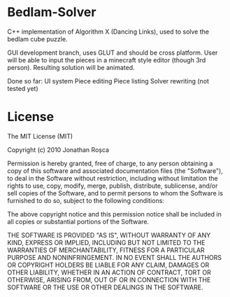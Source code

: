 Bedlam-Solver
===========
C++ implementation of Algorithm X (Dancing Links), used to solve the bedlam cube puzzle.

GUI development branch, uses GLUT and should be cross platform.
User will be able to input the pieces in a minecraft style editor (though 3rd person).
Resulting solution will be animated.

Done so far:
UI system
Piece editing
Piece listing
Solver rewriting (not tested yet)

License
=======
The MIT License (MIT)

Copyright (c) 2010 Jonathan Roșca

Permission is hereby granted, free of charge, to any person obtaining a copy
of this software and associated documentation files (the "Software"), to deal
in the Software without restriction, including without limitation the rights
to use, copy, modify, merge, publish, distribute, sublicense, and/or sell
copies of the Software, and to permit persons to whom the Software is
furnished to do so, subject to the following conditions:

The above copyright notice and this permission notice shall be included in all
copies or substantial portions of the Software.

THE SOFTWARE IS PROVIDED "AS IS", WITHOUT WARRANTY OF ANY KIND, EXPRESS OR
IMPLIED, INCLUDING BUT NOT LIMITED TO THE WARRANTIES OF MERCHANTABILITY,
FITNESS FOR A PARTICULAR PURPOSE AND NONINFRINGEMENT. IN NO EVENT SHALL THE
AUTHORS OR COPYRIGHT HOLDERS BE LIABLE FOR ANY CLAIM, DAMAGES OR OTHER
LIABILITY, WHETHER IN AN ACTION OF CONTRACT, TORT OR OTHERWISE, ARISING FROM,
OUT OF OR IN CONNECTION WITH THE SOFTWARE OR THE USE OR OTHER DEALINGS IN THE
SOFTWARE.
